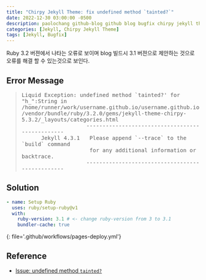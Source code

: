 ```yaml
---
title: "Chirpy Jekyll Theme: fix undefined method `tainted?`"
date: 2022-12-30 03:00:00 -0500
description: paolochang github-blog github blog bugfix chirpy jekyll theme
categories: [Jekyll, Chirpy Jekyll Theme]
tags: [Jekyll, Bugfix]
---
```


<style type='text/css'>
blockquote pre {
  overflow: auto !important;
  overflow-wrap: anywhere !important;
  white-space: pre-wrap;
}
[class*="keyword"] {
  color: #14A7CD;
}
[class*="classname"] {
  color: #E5E50E;
}
[class*="err_b"] {
  color: #F14B4C;
  font-weight: 600;
}
[class*="err_r"] {
  color: #DA6A6A;
}
[class*="ERROR"] {
  color: #000000;
  font-weight: 600;
  background-color: #A3231F;
}
[class*="FAIL"] {
  color: #F0F0F0;
  font-weight: 600;
  background-color: #CD3131;
}
</style>

Ruby 3.2 버젼에서 나타는 오류로 보이며 blog 빌드시 3.1 버젼으로 제안하는 것으로 오류를 해결 할 수 있는것으로 보인다.

## Error Message

> <pre>
> Liquid Exception: undefined method `tainted?' for "h_":String in /home/runner/work/username.github.io/username.github.io/vendor/bundle/ruby/3.2.0/gems/jekyll-theme-chirpy-5.3.2/_layouts/categories.html
>                     ------------------------------------------------
>       Jekyll 4.3.1   Please append `--trace` to the `build` command 
>                      for any additional information or backtrace. 
>                     ------------------------------------------------
> </pre>

## Solution

```yml
- name: Setup Ruby
  uses: ruby/setup-ruby@v1
  with:
    ruby-version: 3.1 # <- change ruby-version from 3 to 3.1
    bundler-cache: true
```
{: file='.github/workflows/pages-deploy.yml'}

## Reference

- [Issue: undefined method `tainted?`](https://github.com/cotes2020/jekyll-theme-chirpy/issues/811#issuecomment-1364902702)
